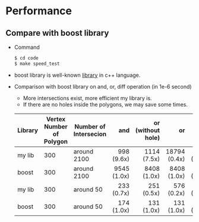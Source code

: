 # Performance

## Compare with boost library
- Command
  ```sh
  $ cd code
  $ make speed_test
  ```
- boost library is well-known [library](https://www.boost.org/doc/libs/1_46_1/libs/polygon/doc/index.htm) in c++ language.
- Comparison with boost library on and, or, diff operation (in 1e-6 second)
  - More intersections exist, more efficient my library is.
  - If there are no holes inside the polygons, we may save some times.

  | Library | Vertex Number of Polygon | Number of Intersecion | and | or (without hole) | or | diff |
  | --- | --- | --- | ---: | ---: | ---: | ---: |
  | my lib | 300 | around 2100 | 998 (9.6x) | 1114 (7.5x) | 18794 (0.4x) | 1094 (8.1x) |
  | boost | 300 | around 2100 | 9545 (1.0x) | 8408 (1.0x) | 8408 (1.0x) | 8894 (1.0x) |
  | my lib | 300 | around 50 | 233 (0.7x) | 251 (0.5x) | 576 (0.2x) | 242 (0.6x) |
  | boost | 300 | around 50 | 174 (1.0x) | 131 (1.0x) | 131 (1.0x) | 146 (1.0x) |